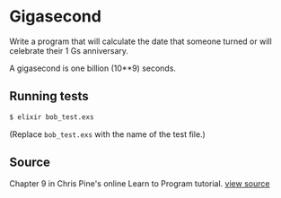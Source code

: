 # Gigasecond

Write a program that will calculate the date that someone turned or will celebrate their 1 Gs anniversary.

A gigasecond is one billion (10**9) seconds.

## Running tests

```bash
$ elixir bob_test.exs
```

(Replace `bob_test.exs` with the name of the test file.)

## Source

Chapter 9 in Chris Pine's online Learn to Program tutorial. [view source](http://pine.fm/LearnToProgram/?Chapter=09)
